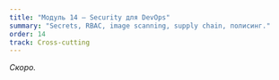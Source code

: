 ```yaml
---
title: "Модуль 14 — Security для DevOps"
summary: "Secrets, RBAC, image scanning, supply chain, полисинг."
order: 14
track: Cross-cutting
---
```

_Скоро._
